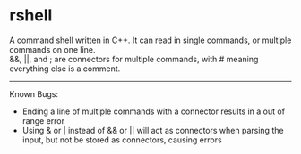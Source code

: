 # rshell

A command shell written in C++. It can read in single commands, or multiple commands on one line.  
&&, ||, and ; are connectors for multiple commands, with # meaning everything else is a comment.

---

Known Bugs:

  * Ending a line of multiple commands with a connector results in a out of range error
  * Using & or | instead of && or || will act as connectors when parsing the input, but not be stored as connectors, causing errors
